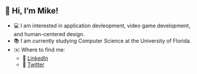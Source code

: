 ## 👋 Hi, I’m Mike!

- :computer: I am interested in application devleopment, video game development, and human-centered design.
- :books: I am currently studying Computer Science at the University of Florida.
- :envelope: Where to find me:
  - 📘 [LinkedIn](https://www.linkedin.com/in/mikepangas/)
  - 📕 [Twitter](https://twitter.com/mike_pangas)
<!--
[![Mike's github stats](https://github-readme-stats.vercel.app/api?username=mpangas&count_private=true&show_icons=true&theme=radical&hide_rank=false)](https://github.com/anuraghazra/github-readme-stats)
-->

<!---
mpangas/mpangas is a ✨ special ✨ repository because its `README.md` (this file) appears on your GitHub profile.
You can click the Preview link to take a look at your changes.
--->
